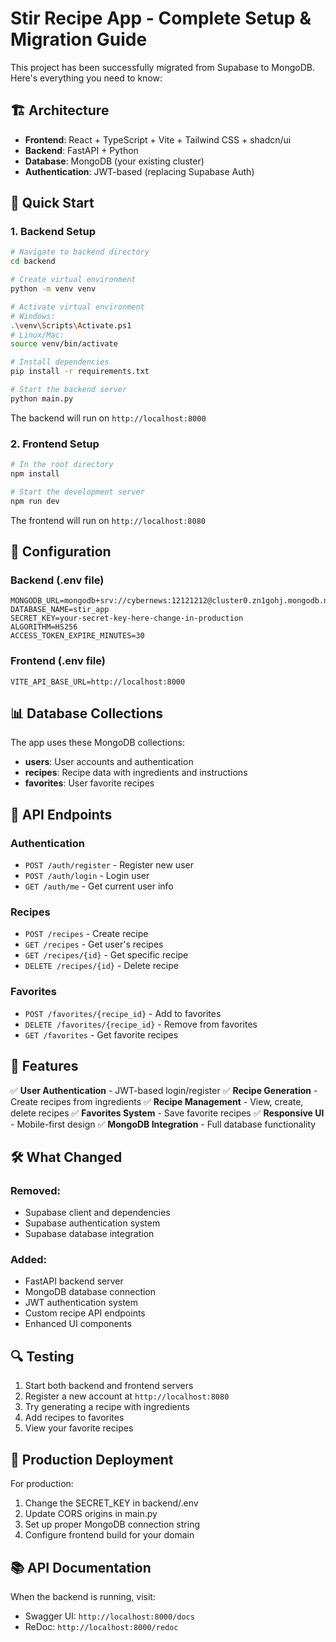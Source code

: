 # Stir Recipe App - Complete Setup & Migration Guide

This project has been successfully migrated from Supabase to MongoDB. Here's everything you need to know:

## 🏗️ Architecture

- **Frontend**: React + TypeScript + Vite + Tailwind CSS + shadcn/ui
- **Backend**: FastAPI + Python
- **Database**: MongoDB (your existing cluster)
- **Authentication**: JWT-based (replacing Supabase Auth)

## 🚀 Quick Start

### 1. Backend Setup

```bash
# Navigate to backend directory
cd backend

# Create virtual environment
python -m venv venv

# Activate virtual environment
# Windows:
.\venv\Scripts\Activate.ps1
# Linux/Mac:
source venv/bin/activate

# Install dependencies
pip install -r requirements.txt

# Start the backend server
python main.py
```

The backend will run on `http://localhost:8000`

### 2. Frontend Setup

```bash
# In the root directory
npm install

# Start the development server
npm run dev
```

The frontend will run on `http://localhost:8080`

## 🔧 Configuration

### Backend (.env file)
```
MONGODB_URL=mongodb+srv://cybernews:12121212@cluster0.zn1gohj.mongodb.net/
DATABASE_NAME=stir_app
SECRET_KEY=your-secret-key-here-change-in-production
ALGORITHM=HS256
ACCESS_TOKEN_EXPIRE_MINUTES=30
```

### Frontend (.env file)
```
VITE_API_BASE_URL=http://localhost:8000
```

## 📊 Database Collections

The app uses these MongoDB collections:

- **users**: User accounts and authentication
- **recipes**: Recipe data with ingredients and instructions
- **favorites**: User favorite recipes

## 🔗 API Endpoints

### Authentication
- `POST /auth/register` - Register new user
- `POST /auth/login` - Login user
- `GET /auth/me` - Get current user info

### Recipes
- `POST /recipes` - Create recipe
- `GET /recipes` - Get user's recipes
- `GET /recipes/{id}` - Get specific recipe
- `DELETE /recipes/{id}` - Delete recipe

### Favorites
- `POST /favorites/{recipe_id}` - Add to favorites
- `DELETE /favorites/{recipe_id}` - Remove from favorites
- `GET /favorites` - Get favorite recipes

## 📱 Features

✅ **User Authentication** - JWT-based login/register
✅ **Recipe Generation** - Create recipes from ingredients
✅ **Recipe Management** - View, create, delete recipes
✅ **Favorites System** - Save favorite recipes
✅ **Responsive UI** - Mobile-first design
✅ **MongoDB Integration** - Full database functionality

## 🛠️ What Changed

### Removed:
- Supabase client and dependencies
- Supabase authentication system
- Supabase database integration

### Added:
- FastAPI backend server
- MongoDB database connection
- JWT authentication system
- Custom recipe API endpoints
- Enhanced UI components

## 🔍 Testing

1. Start both backend and frontend servers
2. Register a new account at `http://localhost:8080`
3. Try generating a recipe with ingredients
4. Add recipes to favorites
5. View your favorite recipes

## 🚀 Production Deployment

For production:
1. Change the SECRET_KEY in backend/.env
2. Update CORS origins in main.py
3. Set up proper MongoDB connection string
4. Configure frontend build for your domain

## 📚 API Documentation

When the backend is running, visit:
- Swagger UI: `http://localhost:8000/docs`
- ReDoc: `http://localhost:8000/redoc`